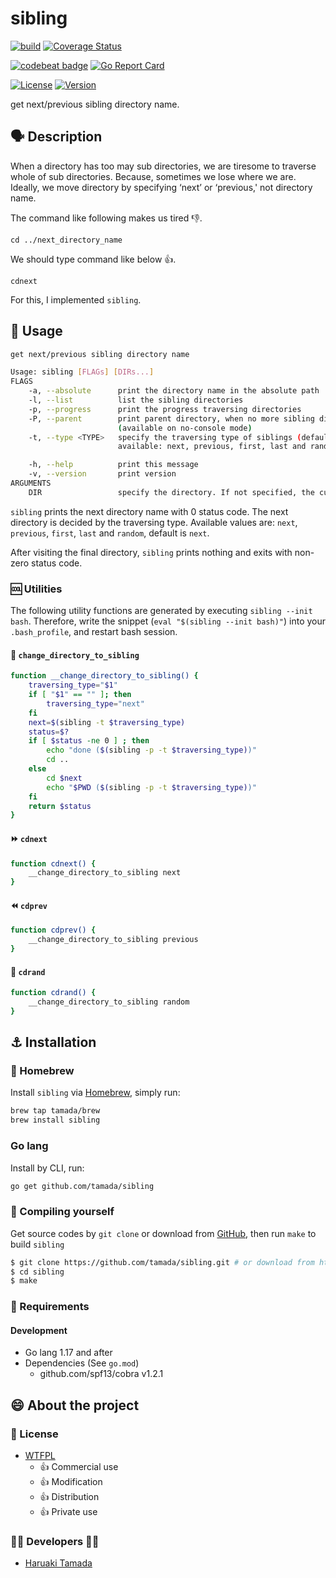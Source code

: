 # sibling

[![build](https://github.com/tamada/sibling/actions/workflows/build.yaml/badge.svg)](https://github.com/tamada/sibling/actions/workflows/build.yaml)
[![Coverage Status](https://coveralls.io/repos/github/tamada/sibling/badge.svg?branch=main)](https://coveralls.io/github/tamada/sibling?branch=main)

[![codebeat badge](https://codebeat.co/badges/aef821a8-27ef-45ec-af37-9bf67a427837)](https://codebeat.co/projects/github-com-tamada-sibling-main)
[![Go Report Card](https://goreportcard.com/badge/github.com/tamada/sibling)](https://goreportcard.com/report/github.com/tamada/sibling)

[![License](https://img.shields.io/badge/License-WTFPL-green.svg)](https://github.com/tamada/sibling/blob/master/LICENSE)
[![Version](https://img.shields.io/badge/Version-1.2.2-green.svg)](https://github.com/tamada/sibling/releases/tag/v1.2.2)

get next/previous sibling directory name.

## :speaking_head: Description

When a directory has too may sub directories, we are tiresome to traverse whole of sub directories.
Because, sometimes we lose where we are.
Ideally, we move directory by specifying ‘next’ or ‘previous,' not directory name.

The command like following makes us tired :-1:.

    cd ../next_directory_name

We should type command like below :+1:.

    cdnext

For this, I implemented `sibling`.

## :runner: Usage

```sh
get next/previous sibling directory name

Usage: sibling [FLAGs] [DIRs...]
FLAGS
    -a, --absolute      print the directory name in the absolute path
    -l, --list          list the sibling directories
    -p, --progress      print the progress traversing directories
    -P, --parent        print parent directory, when no more sibling directories
                        (available on no-console mode)
    -t, --type <TYPE>   specify the traversing type of siblings (default: next, 
                        available: next, previous, first, last and random)

    -h, --help          print this message
    -v, --version       print version
ARGUMENTS
    DIR                 specify the directory. If not specified, the current directory is used
```

`sibling` prints the next directory name with 0 status code.
The next directory is decided by the traversing type. Available values are: `next`, `previous`, `first`, `last` and `random`, default is `next`.

After visiting the final directory, `sibling` prints nothing and exits with non-zero status code.

### :cool: Utilities

The following utility functions are generated by executing `sibling --init bash`.
Therefore, write the snippet (`eval "$(sibling --init bash)"`) into your `.bash_profile`, and restart bash session.

#### :abcd: `change_directory_to_sibling`

```sh
function __change_directory_to_sibling() {
    traversing_type="$1"
    if [ "$1" == "" ]; then
        traversing_type="next"
    fi
    next=$(sibling -t $traversing_type)
    status=$?
    if [ $status -ne 0 ] ; then
        echo "done ($(sibling -p -t $traversing_type))"
        cd ..
    else
        cd $next
        echo "$PWD ($(sibling -p -t $traversing_type))"
    fi
    return $status
}
```

#### :fast_forward: `cdnext`

```sh
function cdnext() {
    __change_directory_to_sibling next
}
```

#### :rewind: `cdprev`

```sh
function cdprev() {
    __change_directory_to_sibling previous
}
```

#### :repeat: `cdrand`

```sh
function cdrand() {
    __change_directory_to_sibling random
}
```

## :anchor: Installation

### :beer: Homebrew

Install `sibling` via [Homebrew](https://brew.sh), simply run:

```sh
brew tap tamada/brew
brew install sibling
```

### Go lang

Install by CLI, run:

```sh
go get github.com/tamada/sibling
```

### :muscle: Compiling yourself

Get source codes by `git clone` or download from [GitHub](https://github.com/tamada/sibling),
then run `make` to build `sibling`

```sh
$ git clone https://github.com/tamada/sibling.git # or download from https://github.com/tamada/sibling
$ cd sibling
$ make
```

### :briefcase: Requirements

#### Development

- Go lang 1.17 and after
- Dependencies (See `go.mod`)
  - github.com/spf13/cobra v1.2.1

## :smile: About the project

### :scroll: License

- [WTFPL](https://github.com/tamada/sibling/blob/master/LICNESE)
  - :+1: Commercial use
  - :+1: Modification
  - :+1: Distribution
  - :+1: Private use

### :man_office_worker: Developers :woman_office_worker:

- [Haruaki Tamada](https://tamada.github.io)
